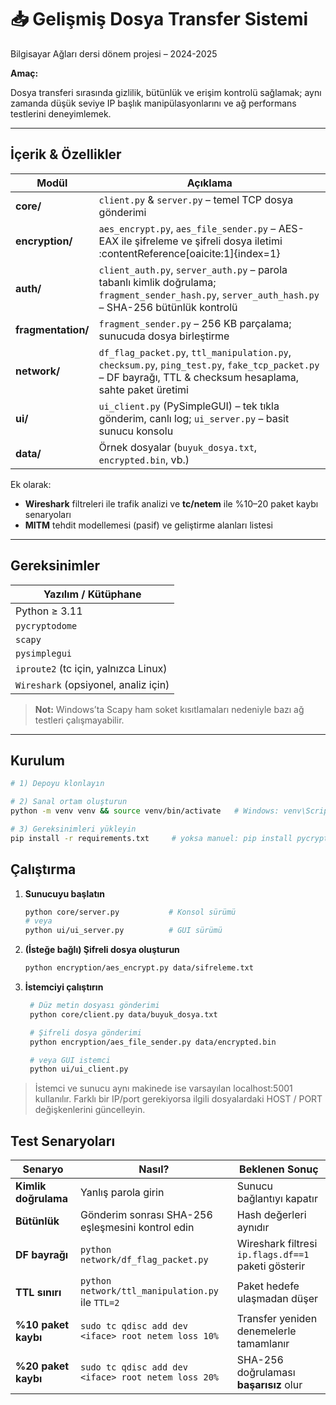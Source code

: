 # 📥 Gelişmiş Dosya Transfer Sistemi  
Bilgisayar Ağları dersi dönem projesi – 2024-2025  

 **Amaç:**  
 
Dosya transferi sırasında gizlilik, bütünlük ve erişim kontrolü sağlamak; aynı zamanda düşük seviye IP başlık manipülasyonlarını ve ağ performans testlerini deneyimlemek.   

---

## İçerik & Özellikler
| Modül | Açıklama |
|-------|----------|
| **core/** | `client.py` & `server.py` – temel TCP dosya gönderimi |
| **encryption/** | `aes_encrypt.py`, `aes_file_sender.py` – AES-EAX ile şifreleme ve şifreli dosya iletimi :contentReference[oaicite:1]{index=1} |
| **auth/** | `client_auth.py`, `server_auth.py` – parola tabanlı kimlik doğrulama; `fragment_sender_hash.py`, `server_auth_hash.py` – SHA-256 bütünlük kontrolü 
| **fragmentation/** | `fragment_sender.py` – 256 KB parçalama; sunucuda dosya birleştirme|
| **network/** | `df_flag_packet.py`, `ttl_manipulation.py`, `checksum.py`, `ping_test.py`, `fake_tcp_packet.py` – DF bayrağı, TTL & checksum hesaplama, sahte paket üretimi  |
| **ui/** | `ui_client.py` (PySimpleGUI) – tek tıkla gönderim, canlı log; `ui_server.py` – basit sunucu konsolu |
| **data/** | Örnek dosyalar (`buyuk_dosya.txt`, `encrypted.bin`, vb.) |

Ek olarak:  
* **Wireshark** filtreleri ile trafik analizi ve **tc/netem** ile %10–20 paket kaybı senaryoları 
* **MITM** tehdit modellemesi (pasif) ve geliştirme alanları listesi  

---

## Gereksinimler
| Yazılım / Kütüphane |
|--------------------|
| Python ≥ 3.11 |
| `pycryptodome` |
| `scapy` |
| `pysimplegui` |
| `iproute2` (tc için, yalnızca Linux) |
| `Wireshark` (opsiyonel, analiz için) |

> **Not:** Windows’ta Scapy ham soket kısıtlamaları nedeniyle bazı ağ testleri çalışmayabilir.

---

## Kurulum
```bash
# 1) Depoyu klonlayın

# 2) Sanal ortam oluşturun
python -m venv venv && source venv/bin/activate   # Windows: venv\Scripts\activate

# 3) Gereksinimleri yükleyin
pip install -r requirements.txt     # yoksa manuel: pip install pycryptodome scapy pysimplegui
```
## Çalıştırma

1. **Sunucuyu başlatın**
   ```bash
   python core/server.py           # Konsol sürümü
   # veya
   python ui/ui_server.py          # GUI sürümü
   ```

2. **(İsteğe bağlı) Şifreli dosya oluşturun**

   ```bash
   python encryption/aes_encrypt.py data/sifreleme.txt
   ```

3. **İstemciyi çalıştırın**
   ```bash
    # Düz metin dosyası gönderimi
    python core/client.py data/buyuk_dosya.txt
   
    # Şifreli dosya gönderimi
    python encryption/aes_file_sender.py data/encrypted.bin

    # veya GUI istemci
    python ui/ui_client.py
    ``` 

> İstemci ve sunucu aynı makinede ise varsayılan localhost:5001 kullanılır.
Farklı bir IP/port gerekiyorsa ilgili dosyalardaki HOST / PORT değişkenlerini güncelleyin.

## Test Senaryoları

| Senaryo               | Nasıl?                                                                                                   | Beklenen Sonuç                                         |
|-----------------------|-----------------------------------------------------------------------------------------------------------|--------------------------------------------------------|
| **Kimlik doğrulama**  | Yanlış parola girin                                                                                      | Sunucu bağlantıyı kapatır                              |
| **Bütünlük**          | Gönderim sonrası SHA-256 eşleşmesini kontrol edin                                                        | Hash değerleri aynıdır                                 |
| **DF bayrağı**        | `python network/df_flag_packet.py`                                                                       | Wireshark filtresi `ip.flags.df==1` paketi gösterir    |
| **TTL sınırı**        | `python network/ttl_manipulation.py` ile `TTL=2`                                                         | Paket hedefe ulaşmadan düşer                           |
| **%10 paket kaybı**   | `sudo tc qdisc add dev <iface> root netem loss 10%`                                                      | Transfer yeniden denemelerle tamamlanır                |
| **%20 paket kaybı**   | `sudo tc qdisc add dev <iface> root netem loss 20%`                                                      | SHA-256 doğrulaması **başarısız** olur                 |
